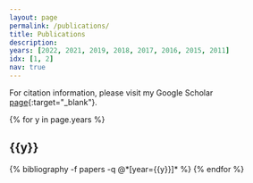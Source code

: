 ```yaml
---	
layout: page
permalink: /publications/
title: Publications
description: 
years: [2022, 2021, 2019, 2018, 2017, 2016, 2015, 2011]
idx: [1, 2]
nav: true
---
```


For citation information, please visit my Google Scholar [page](https://scholar.google.com/citations?user=_AYu5NMAAAAJ&hl=en&oi=ao){:target="\_blank"}.

<div class="publications">

{% for y in page.years %}
  <h2 class="year">{{y}}</h2>
  {% bibliography -f papers -q @*[year={{y}}]* %}
{% endfor %}

</div>